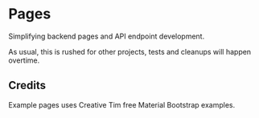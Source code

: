 # Pages

Simplifying backend pages and API endpoint development.

As usual, this is rushed for other projects, tests and cleanups will happen overtime.

## Credits

Example pages uses Creative Tim free Material Bootstrap examples.
